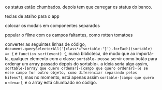 os status estão chumbados. depois tem que carregar os status do banco.

teclas de atalho para o app

colocar os modais em componentes separados

popular o filme com os campos faltantes, como rotten tomatoes

converter as seguintes linhas de código, `document.querySelectorAll('[class*="sortable-"]').forEach((sortable) => {` e `function sort(event) {`, numa biblioteca, de modo que ao importá-la, qualquer elemento com a classe `sortable-` possa servir como botão para ordenar um array passado depois do sortable-. a ideia seria algo assim, `sortable-[array que quero ordenar]-[campo que quero ordenar]-[e se esse campo for outro objeto, como diferenciar separando pelos hifens?]`, mas no momento, está apenas assim `sortable-[campo que quero ordenar]`, e o array está chumbado no código.